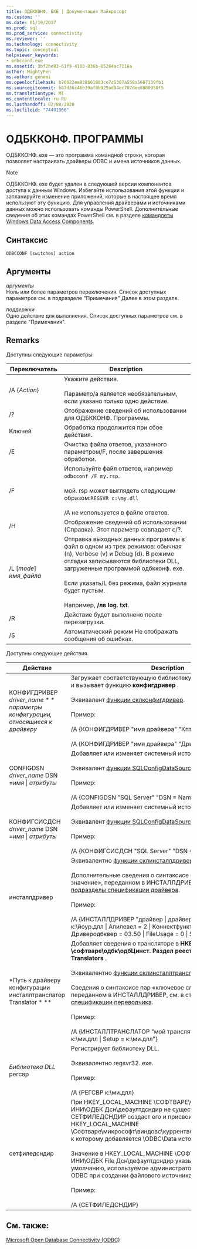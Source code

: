 ```yaml
---
title: ОДБККОНФ. EXE | Документация Майкрософт
ms.custom: ''
ms.date: 01/19/2017
ms.prod: sql
ms.prod_service: connectivity
ms.reviewer: ''
ms.technology: connectivity
ms.topic: conceptual
helpviewer_keywords:
- odbcconf.exe
ms.assetid: 3bf2be83-61f9-4183-836b-85204ac7116a
author: MightyPen
ms.author: genemi
ms.openlocfilehash: b70622ea038b61883ce7a5307a558a5667139fb1
ms.sourcegitcommit: b87d36c46b39af8b929ad94ec707dee8800950f5
ms.translationtype: MT
ms.contentlocale: ru-RU
ms.lasthandoff: 02/08/2020
ms.locfileid: "74491966"
---
```

# <a name="odbcconfexe"></a>ОДБККОНФ. ПРОГРАММЫ
ОДБККОНФ. exe — это программа командной строки, которая позволяет настраивать драйверы ODBC и имена источников данных.  
  
> [!NOTE]  
>  ОДБККОНФ. exe будет удален в следующей версии компонентов доступа к данным Windows. Избегайте использования этой функции и запланируйте изменение приложений, которые в настоящее время используют эту функцию. Для управления драйверами и источниками данных можно использовать команды PowerShell. Дополнительные сведения об этих командах PowerShell см. в разделе [командлеты Windows Data Access Components](/powershell/module/wdac).  
  
## <a name="syntax"></a>Синтаксис  
  
```console  
ODBCCONF [switches] action  
```  
  
## <a name="arguments"></a>Аргументы  
 *аргументы*  
 Ноль или более параметров переключения. Список доступных параметров см. в подразделе "Примечания" Далее в этом разделе.  
  
 *поддержки*  
 Одно действие для выполнения. Список доступных параметров см. в разделе "Примечания".  
  
## <a name="remarks"></a>Remarks  
 Доступны следующие параметры:  
  
|Переключатель|Description|  
|------------|-----------------|  
|/A {*Action*}|Укажите действие.<br /><br /> Параметр/a является необязательным, если указано только одно действие.|  
|/?|Отображение сведений об использовании для ОДБККОНФ. Программы.|  
|Ключей|Обработка продолжится при сбое действия.|  
|/E|Очистка файла ответов, указанного параметром/F, после завершения обработки.|  
|/F|Используйте файл ответов, например `odbcconf /F my.rsp`.<br /><br /> мой. rsp может выглядеть следующим образом:`REGSVR c:\my.dll`<br /><br /> /A не используется в файле ответов.|  
|/H|Отображение сведений об использовании (Справка). Этот параметр совпадает с/?.|  
|/L [*mode*] *имя_файла*|Отправка выходных данных программы в файл в одном из трех режимов: обычная (n), Verbose (v) и Debug (d). В режиме отладки записываются библиотеки DLL, загруженные программой одбкконф. exe.<br /><br /> Если указать/L без режима, файл журнала будет пустым.<br /><br /> Например, **/лв log. txt**.|  
|/R|Действие будет выполнено после перезагрузки.|  
|/S|Автоматический режим Не отображать сообщения об ошибках.|  
  
 Доступны следующие действия.  
  
|Действие|Description|  
|------------|-----------------|  
|КОНФИГДРИВЕР *driver_name * * параметры конфигурации, относящиеся к драйверу*|Загружает соответствующую библиотеку DLL установки драйвера и вызывает функцию **конфигдривер** .<br /><br /> Эквивалент [функции склконфигдривер](../odbc/reference/syntax/sqlconfigdriver-function.md).<br /><br /> Пример:<br /><br /> /A {КОНФИГДРИВЕР "имя драйвера" "Кптимеаут = 60"}<br /><br /> /A {КОНФИГДРИВЕР "имя драйвера" "Дриверодбквер = 03.80"}|  
|CONFIGDSN *driver_name* DSN =*имя* &#124; *атрибуты*|Добавляет или изменяет системный источник данных.<br /><br /> Эквивалент [функции SQLConfigDataSource](../odbc/reference/syntax/sqlconfigdatasource-function.md).<br /><br /> Пример:<br /><br /> /A {CONFIGDSN "SQL Server" "DSN = Name &#124; Server = SRV"}|  
|КОНФИГСИСДСН *driver_name* DSN =*имя* &#124; *атрибуты*|Добавляет или изменяет системный источник данных.<br /><br /> Эквивалент [функции SQLConfigDataSource](../odbc/reference/syntax/sqlconfigdatasource-function.md).<br /><br /> Пример:<br /><br /> /A {КОНФИГСИСДСН "SQL Server" "DSN = Name &#124; Server = SRV"}|  
|инсталлдривер|Эквивалентно [функции склинсталлдриверекс](../odbc/reference/syntax/sqlinstalldriverex-function.md).<br /><br /> Дополнительные сведения о синтаксисе пар «ключевое слово-значение», переданном в ИНСТАЛЛДРИВЕР, см. в разделе [подразделы спецификации драйвера](../odbc/reference/install/driver-specification-subkeys.md).<br /><br /> Пример:<br /><br /> /A {ИНСТАЛЛДРИВЕР "драйвер &#124; драйвер = к:\йоур.длл &#124; Setup = к:\йоур.длл &#124; Апилевел = 2 &#124; Коннектфунктионс = YYY &#124; Дриверодбквер = 03.50 &#124; FileUsage = 0 &#124; SQLLevel = 1"}|  
|*Путь к драйверу конфигурации инсталлтранслатор Translator * **|Добавляет сведения о трансляторе в **HKEY_LOCAL_MACHINE \софтваре\одбк\одбЦинст. Раздел реестра ИНИ\ОДБК Translators** .<br /><br /> Эквивалентно [функции склинсталлтранслаторекс](../odbc/reference/syntax/sqlinstalltranslatorex-function.md).<br /><br /> Сведения о синтаксисе пар «ключевое слово-значение», переданном в ИНСТАЛЛДРИВЕР, см. в статье [подразделы спецификации переводчика](../odbc/reference/install/translator-specification-subkeys.md).<br /><br /> Пример:<br /><br /> /A {ИНСТАЛЛТРАНСЛАТОР "мой транслятор &#124; переводчик = к:\ми.длл &#124; Setup = к:\ми.длл"}|  
|*Библиотека DLL* регсвр|Регистрирует библиотеку DLL.<br /><br /> Эквивалентно regsvr32. exe.<br /><br /> Пример:<br /><br /> /A {РЕГСВР к:\ми.длл}|  
|сетфиледсндир|При HKEY_LOCAL_MACHINE \СОФТВАРЕ\ОДБК\ОДБК. Файл ИНИ\ОДБК Дсн\дефаултдсндир не существует, действие СЕТФИЛЕДСНДИР создаст его и присвоит ему значение в HKEY_LOCAL_MACHINE \Софтваре\микрософт\виндовс\куррентверсион\коммонфилесдир, к которому добавляется \ODBC\Data источники.<br /><br /> Значение в HKEY_LOCAL_MACHINE \СОФТВАРЕ\ОДБК\ОДБК. ИНИ\ОДБК File Дсн\дефаултдсндир указывает расположение по умолчанию, используемое администратором источников данных ODBC при создании файлового источника данных.<br /><br /> Пример:<br /><br /> /A {СЕТФИЛЕДСНДИР}|  
  
## <a name="see-also"></a>См. также:  
 [Microsoft Open Database Connectivity (ODBC)](../odbc/microsoft-open-database-connectivity-odbc.md)
